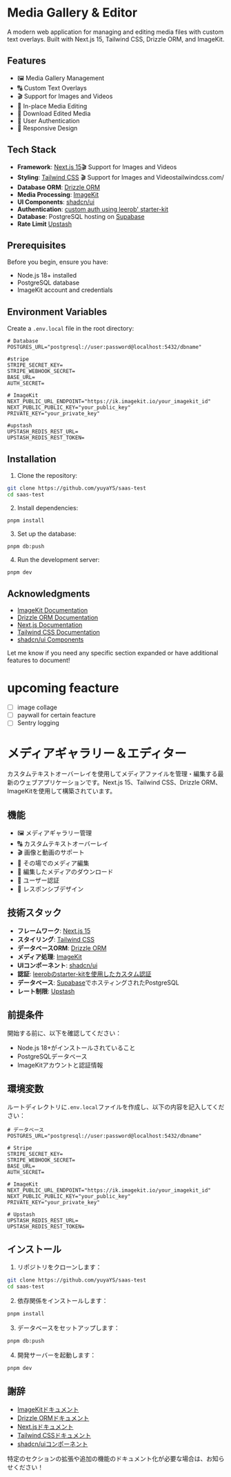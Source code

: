 # Media Gallery & Editor

A modern web application for managing and editing media files with custom text overlays. Built with Next.js 15, Tailwind CSS, Drizzle ORM, and ImageKit.

## Features

- 🖼️ Media Gallery Management
- 🔠 Custom Text Overlays
- 🎬 Support for Images and Videos
- 📝 In-place Media Editing
- 💾 Download Edited Media
- 🔐 User Authentication
- 📱 Responsive Design

## Tech Stack

- **Framework**: [Next.js 15](https://nextjs.org/)🎬 Support for Images and Videos
- **Styling**: [Tailwind CSS](https://tailwindcss.com/) 🎬 Support for Images and Videostailwindcss.com/
- **Database ORM**: [Drizzle ORM](https://orm.drizzle.team/)
- **Media Processing**: [ImageKit](https://imagekit.io/)
- **UI Components**: [shadcn/ui](https://ui.shadcn.com/)
- **Authentication**: [custom auth using leerob' starter-kit](https://github.com/leerob/next-saas-starter)
- **Database**: PostgreSQL hosting on [Supabase](https://supabase.com/)
- **Rate Limit** [Upstash](https://upstash.com/)

## Prerequisites

Before you begin, ensure you have:
- Node.js 18+ installed
- PostgreSQL database
- ImageKit account and credentials

## Environment Variables

Create a `.env.local` file in the root directory:

```env
# Database
POSTGRES_URL="postgresql://user:password@localhost:5432/dbname"

#stripe
STRIPE_SECRET_KEY=
STRIPE_WEBHOOK_SECRET=
BASE_URL=
AUTH_SECRET=

# ImageKit
NEXT_PUBLIC_URL_ENDPOINT="https://ik.imagekit.io/your_imagekit_id"
NEXT_PUBLIC_PUBLIC_KEY="your_public_key"
PRIVATE_KEY="your_private_key"

#upstash
UPSTASH_REDIS_REST_URL=
UPSTASH_REDIS_REST_TOKEN=
```

## Installation

1. Clone the repository:
```bash
git clone https://github.com/yuyaYS/saas-test
cd saas-test
```

2. Install dependencies:
```bash
pnpm install
```

3. Set up the database:
```bash
pnpm db:push
```

4. Run the development server:
```bash
pnpm dev
```

## Acknowledgments

- [ImageKit Documentation](https://docs.imagekit.io/)
- [Drizzle ORM Documentation](https://orm.drizzle.team/docs/overview)
- [Next.js Documentation](https://nextjs.org/docs)
- [Tailwind CSS Documentation](https://tailwindcss.com/docs)
- [shadcn/ui Components](https://ui.shadcn.com/)


Let me know if you need any specific section expanded or have additional features to document!

# upcoming feacture
- [ ] image collage
- [ ] paywall for certain feacture
- [ ] Sentry logging

# メディアギャラリー＆エディター

カスタムテキストオーバーレイを使用してメディアファイルを管理・編集する最新のウェブアプリケーションです。Next.js 15、Tailwind CSS、Drizzle ORM、ImageKitを使用して構築されています。

## 機能

- 🖼️ メディアギャラリー管理
- 🔠 カスタムテキストオーバーレイ
- 🎬 画像と動画のサポート
- 📝 その場でのメディア編集
- 💾 編集したメディアのダウンロード
- 🔐 ユーザー認証
- 📱 レスポンシブデザイン

## 技術スタック

- **フレームワーク**: [Next.js 15](https://nextjs.org/)
- **スタイリング**: [Tailwind CSS](https://tailwindcss.com/)
- **データベースORM**: [Drizzle ORM](https://orm.drizzle.team/)
- **メディア処理**: [ImageKit](https://imagekit.io/)
- **UIコンポーネント**: [shadcn/ui](https://ui.shadcn.com/)
- **認証**: [leerobのstarter-kitを使用したカスタム認証](https://github.com/leerob/next-saas-starter)
- **データベース**: [Supabase](https://supabase.com/)でホスティングされたPostgreSQL
- **レート制限**: [Upstash](https://upstash.com/)

## 前提条件

開始する前に、以下を確認してください：
- Node.js 18+がインストールされていること
- PostgreSQLデータベース
- ImageKitアカウントと認証情報

## 環境変数

ルートディレクトリに`.env.local`ファイルを作成し、以下の内容を記入してください：

```env
# データベース
POSTGRES_URL="postgresql://user:password@localhost:5432/dbname"

# Stripe
STRIPE_SECRET_KEY=
STRIPE_WEBHOOK_SECRET=
BASE_URL=
AUTH_SECRET=

# ImageKit
NEXT_PUBLIC_URL_ENDPOINT="https://ik.imagekit.io/your_imagekit_id"
NEXT_PUBLIC_PUBLIC_KEY="your_public_key"
PRIVATE_KEY="your_private_key"

# Upstash
UPSTASH_REDIS_REST_URL=
UPSTASH_REDIS_REST_TOKEN=
```

## インストール

1. リポジトリをクローンします：
```bash
git clone https://github.com/yuyaYS/saas-test
cd saas-test
```

2. 依存関係をインストールします：
```bash
pnpm install
```

3. データベースをセットアップします：
```bash
pnpm db:push
```

4. 開発サーバーを起動します：
```bash
pnpm dev
```

## 謝辞

- [ImageKitドキュメント](https://docs.imagekit.io/)
- [Drizzle ORMドキュメント](https://orm.drizzle.team/docs/overview)
- [Next.jsドキュメント](https://nextjs.org/docs)
- [Tailwind CSSドキュメント](https://tailwindcss.com/docs)
- [shadcn/uiコンポーネント](https://ui.shadcn.com/)

特定のセクションの拡張や追加の機能のドキュメント化が必要な場合は、お知らせください！
